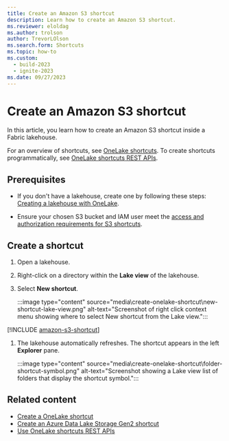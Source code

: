 ```yaml
---
title: Create an Amazon S3 shortcut
description: Learn how to create an Amazon S3 shortcut.
ms.reviewer: eloldag
ms.author: trolson
author: TrevorLOlson
ms.search.form: Shortcuts
ms.topic: how-to
ms.custom:
  - build-2023
  - ignite-2023
ms.date: 09/27/2023
---
```


# Create an Amazon S3 shortcut

In this article, you learn how to create an Amazon S3 shortcut inside a Fabric lakehouse.

For an overview of shortcuts, see [OneLake shortcuts](onelake-shortcuts.md). To create shortcuts programmatically, see [OneLake shortcuts REST APIs](onelake-shortcuts-rest-api.md).

## Prerequisites

- If you don't have a lakehouse, create one by following these steps: [Creating a lakehouse with OneLake](create-lakehouse-onelake.md).

- Ensure your chosen S3 bucket and IAM user meet the [access and authorization requirements for S3 shortcuts](onelake-shortcuts.md#s3-shortcuts).

## Create a shortcut

1. Open a lakehouse.

1. Right-click on a directory within the **Lake view** of the lakehouse.

1. Select **New shortcut**.

   :::image type="content" source="media\create-onelake-shortcut\new-shortcut-lake-view.png" alt-text="Screenshot of right click context menu showing where to select New shortcut from the Lake view.":::

[!INCLUDE [amazon-s3-shortcut](../includes/amazon-s3-shortcut.md)]

1. The lakehouse automatically refreshes. The shortcut appears in the left **Explorer** pane.

   :::image type="content" source="media\create-onelake-shortcut\folder-shortcut-symbol.png" alt-text="Screenshot showing a Lake view list of folders that display the shortcut symbol.":::

## Related content

- [Create a OneLake shortcut](create-onelake-shortcut.md)
- [Create an Azure Data Lake Storage Gen2 shortcut](create-adls-shortcut.md)
- [Use OneLake shortcuts REST APIs](onelake-shortcuts-rest-api.md)
